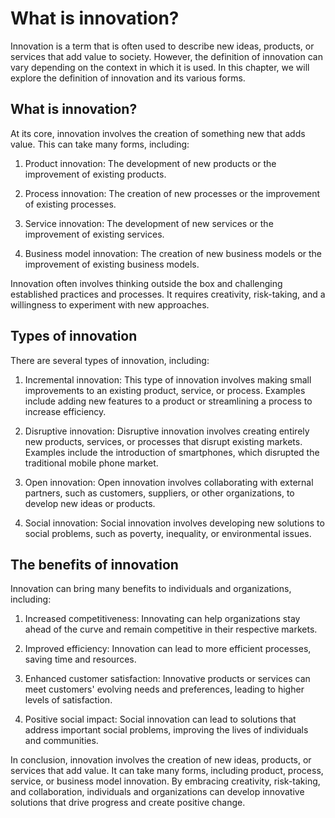 What is innovation?
=======================================================================

Innovation is a term that is often used to describe new ideas, products, or services that add value to society. However, the definition of innovation can vary depending on the context in which it is used. In this chapter, we will explore the definition of innovation and its various forms.

What is innovation?
-------------------

At its core, innovation involves the creation of something new that adds value. This can take many forms, including:

1. Product innovation: The development of new products or the improvement of existing products.

2. Process innovation: The creation of new processes or the improvement of existing processes.

3. Service innovation: The development of new services or the improvement of existing services.

4. Business model innovation: The creation of new business models or the improvement of existing business models.

Innovation often involves thinking outside the box and challenging established practices and processes. It requires creativity, risk-taking, and a willingness to experiment with new approaches.

Types of innovation
-------------------

There are several types of innovation, including:

1. Incremental innovation: This type of innovation involves making small improvements to an existing product, service, or process. Examples include adding new features to a product or streamlining a process to increase efficiency.

2. Disruptive innovation: Disruptive innovation involves creating entirely new products, services, or processes that disrupt existing markets. Examples include the introduction of smartphones, which disrupted the traditional mobile phone market.

3. Open innovation: Open innovation involves collaborating with external partners, such as customers, suppliers, or other organizations, to develop new ideas or products.

4. Social innovation: Social innovation involves developing new solutions to social problems, such as poverty, inequality, or environmental issues.

The benefits of innovation
--------------------------

Innovation can bring many benefits to individuals and organizations, including:

1. Increased competitiveness: Innovating can help organizations stay ahead of the curve and remain competitive in their respective markets.

2. Improved efficiency: Innovation can lead to more efficient processes, saving time and resources.

3. Enhanced customer satisfaction: Innovative products or services can meet customers' evolving needs and preferences, leading to higher levels of satisfaction.

4. Positive social impact: Social innovation can lead to solutions that address important social problems, improving the lives of individuals and communities.

In conclusion, innovation involves the creation of new ideas, products, or services that add value. It can take many forms, including product, process, service, or business model innovation. By embracing creativity, risk-taking, and collaboration, individuals and organizations can develop innovative solutions that drive progress and create positive change.

